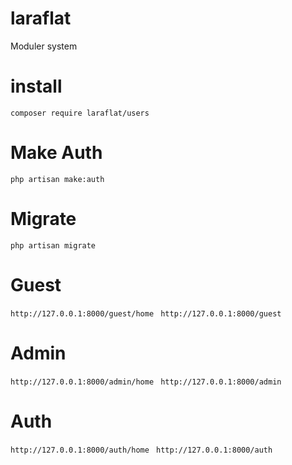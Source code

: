 # laraflat
Moduler system 
# install 
``` composer require laraflat/users ```

# Make Auth

``` php artisan make:auth ``` 

# Migrate

``` php artisan migrate ``` 

# Guest

```http://127.0.0.1:8000/guest/home ```
```http://127.0.0.1:8000/guest ```

# Admin 

```http://127.0.0.1:8000/admin/home ```
```http://127.0.0.1:8000/admin ```


# Auth 

```http://127.0.0.1:8000/auth/home ```
```http://127.0.0.1:8000/auth ```